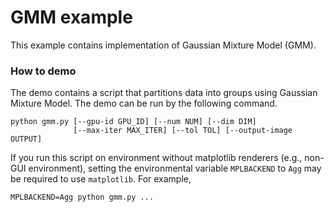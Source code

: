 # GMM example

This example contains implementation of Gaussian Mixture Model (GMM).


### How to demo
The demo contains a script that partitions data into groups using Gaussian Mixture Model.
The demo can be run by the following command.

```
python gmm.py [--gpu-id GPU_ID] [--num NUM] [--dim DIM]
              [--max-iter MAX_ITER] [--tol TOL] [--output-image OUTPUT]
```

If you run this script on environment without matplotlib renderers (e.g., non-GUI environment), setting the environmental variable `MPLBACKEND` to `Agg` may be required to use `matplotlib`. For example,

```
MPLBACKEND=Agg python gmm.py ...
```
